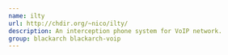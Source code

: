 ```yaml
---
name: ilty
url: http://chdir.org/~nico/ilty/
description: An interception phone system for VoIP network.
group: blackarch blackarch-voip
---
```

